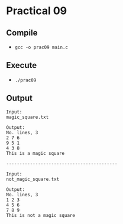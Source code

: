 # Practical 09

## Compile

- `gcc -o prac09 main.c`

## Execute

- `./prac09`

## Output

```
Input: 
magic_square.txt

Output: 
No. lines, 3
2 7 6
9 5 1
4 3 8
This is a magic square

------------------------------------------

Input: 
not_magic_square.txt

Output: 
No. lines, 3
1 2 3
4 5 6
7 8 9
This is not a magic square
```
